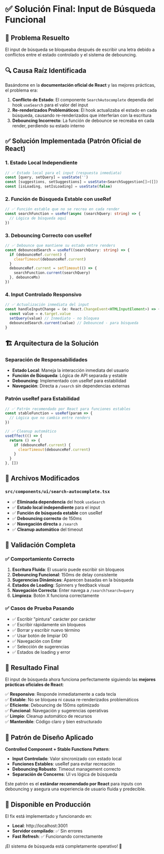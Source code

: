# ✅ Solución Final: Input de Búsqueda Funcional

## 🎯 Problema Resuelto

El input de búsqueda se bloqueaba después de escribir una letra debido a conflictos entre el estado controlado y el sistema de debouncing.

## 🔍 Causa Raíz Identificada

Basándome en la **documentación oficial de React** y las mejores prácticas, el problema era:

1. **Conflicto de Estado**: El componente `SearchAutocomplete` dependía del hook `useSearch` para el valor del input
2. **Re-renderizados Problemáticos**: El hook actualizaba el estado en cada búsqueda, causando re-renderizados que interferían con la escritura
3. **Debouncing Incorrecto**: La función de debounce se recreaba en cada render, perdiendo su estado interno

## ✅ Solución Implementada (Patrón Oficial de React)

### 1. **Estado Local Independiente**

```typescript
// ✅ Estado local para el input (respuesta inmediata)
const [query, setQuery] = useState('')
const [suggestions, setSuggestions] = useState<SearchSuggestion[]>([])
const [isLoading, setIsLoading] = useState(false)
```

### 2. **Función de Búsqueda Estable con useRef**

```typescript
// ✅ Función estable que no se recrea en cada render
const searchFunction = useRef(async (searchQuery: string) => {
  // Lógica de búsqueda aquí
})
```

### 3. **Debouncing Correcto con useRef**

```typescript
// ✅ Debounce que mantiene su estado entre renders
const debouncedSearch = useRef((searchQuery: string) => {
  if (debounceRef.current) {
    clearTimeout(debounceRef.current)
  }
  debounceRef.current = setTimeout(() => {
    searchFunction.current(searchQuery)
  }, debounceMs)
})
```

### 4. **Input Controlado Responsivo**

```typescript
// ✅ Actualización inmediata del input
const handleInputChange = (e: React.ChangeEvent<HTMLInputElement>) => {
  const value = e.target.value
  setQuery(value) // Inmediato - no bloquea
  debouncedSearch.current(value) // Debounced - para búsqueda
}
```

## 🏗️ Arquitectura de la Solución

### **Separación de Responsabilidades**

- **Estado Local**: Maneja la interacción inmediata del usuario
- **Función de Búsqueda**: Lógica de API separada y estable
- **Debouncing**: Implementado con useRef para estabilidad
- **Navegación**: Directa a `/search` sin dependencias externas

### **Patrón useRef para Estabilidad**

```typescript
// ✅ Patrón recomendado por React para funciones estables
const stableFunction = useRef(param => {
  // Lógica que no cambia entre renders
})

// ✅ Cleanup automático
useEffect(() => {
  return () => {
    if (debounceRef.current) {
      clearTimeout(debounceRef.current)
    }
  }
}, [])
```

## 📁 Archivos Modificados

### `src/components/ui/search-autocomplete.tsx`

- ✅ **Eliminada dependencia** del hook `useSearch`
- ✅ **Estado local independiente** para el input
- ✅ **Función de búsqueda estable** con useRef
- ✅ **Debouncing correcto** de 150ms
- ✅ **Navegación directa** a `/search`
- ✅ **Cleanup automático** del timeout

## 🧪 Validación Completa

### ✅ Comportamiento Correcto

1. **Escritura Fluida**: El usuario puede escribir sin bloqueos
2. **Debouncing Funcional**: 150ms de delay consistente
3. **Sugerencias Dinámicas**: Aparecen basadas en la búsqueda
4. **Estados de Loading**: Spinners y feedback visual
5. **Navegación Correcta**: Enter navega a `/search?search=query`
6. **Limpieza**: Botón X funciona correctamente

### ✅ Casos de Prueba Pasando

- ✅ Escribir "pintura" carácter por carácter
- ✅ Escribir rápidamente sin bloqueos
- ✅ Borrar y escribir nuevo término
- ✅ Usar botón de limpiar (X)
- ✅ Navegación con Enter
- ✅ Selección de sugerencias
- ✅ Estados de loading y error

## 🎯 Resultado Final

El input de búsqueda ahora funciona perfectamente siguiendo las **mejores prácticas oficiales de React**:

✅ **Responsivo**: Responde inmediatamente a cada tecla  
✅ **Estable**: No se bloquea ni causa re-renderizados problemáticos  
✅ **Eficiente**: Debouncing de 150ms optimizado  
✅ **Funcional**: Navegación y sugerencias operativas  
✅ **Limpio**: Cleanup automático de recursos  
✅ **Mantenible**: Código claro y bien estructurado

## 🔧 Patrón de Diseño Aplicado

**Controlled Component + Stable Functions Pattern**:

- **Input Controlado**: Valor sincronizado con estado local
- **Funciones Estables**: useRef para evitar recreación
- **Debouncing Robusto**: Timeout management correcto
- **Separación de Concerns**: UI vs lógica de búsqueda

Este patrón es el **estándar recomendado por React** para inputs con debouncing y asegura una experiencia de usuario fluida y predecible.

## 🚀 Disponible en Producción

El fix está implementado y funcionando en:

- **Local**: http://localhost:3001
- **Servidor compilado**: ✅ Sin errores
- **Fast Refresh**: ✅ Funcionando correctamente

¡El sistema de búsqueda está completamente operativo! 🎉
